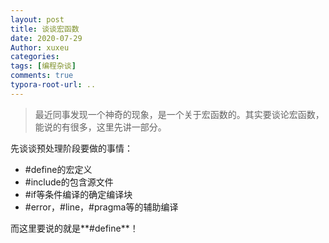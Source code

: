 ```yaml
---
layout: post
title: 谈谈宏函数
date: 2020-07-29
Author: xuxeu
categories: 
tags: [编程杂谈]
comments: true
typora-root-url: ..
---
```


> 最近同事发现一个神奇的现象，是一个关于宏函数的。其实要谈论宏函数，能说的有很多，这里先讲一部分。
> 

先谈谈预处理阶段要做的事情：

- #define的宏定义
- #include的包含源文件
- #if等条件编译的确定编译块
- #error，#line，#pragma等的辅助编译

而这里要说的就是**#define**！

























